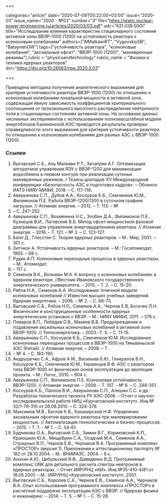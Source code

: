 +++

categories="article"
date="2020-07-09T00:22:00+03:00"
issue="2020-03"
issue_name="2020 - №03"
number="3"
file="https://static.nuclear-power-engineering.ru/articles/2020/03/03.pdf"
udc="621.039.50OI"
title="Исследование влияния характеристик стационарного состояния активной зоны ВВЭР-1000 (1200) на устойчивость реактора к ксеноновым колебаниям"
authors=["AlMalkawiRT", "VygovskiySB", "BataynehOW"]
tags=["устойчивость реактора", "ксеноновые колебания", "аксиальный офсет", "ВВЭР-1000 (1200)", "маневренные режимы"]
rubric = "physicsandtechnology"
rubric_name = "Физика и техника ядерных реакторов"
doi="https://doi.org/10.26583/npe.2020.3.03"

+++

Приведена методика получения аналитического выражения для критерия устойчивости реактора ВВЭР-1000 (1200) по отношению к ксеноновым колебаниям локальной мощности в активной зоне, содержащая явную зависимость коэффициентов критериального соотношения от произвольного высотного распределения нейтронного поля в стационарных состояниях активной зоны. На основании данных численных экспериментов с использованием полномасштабной модели энергоблоков Калининской АЭС приводятся результаты проверки справедливости этого выражения для критерия устойчивости реактора по отношению к ксеноновым колебаниям для разных АЭС с ВВЭР-1000 (1200).

### Ссылки

1. Выговский С.Б., Аль Малкави Р.Т., Хачатрян А.Г. Оптимизация алгоритмов управления ЯЭУ с ВВЭР-1200 для минимизации водообмена в первом контуре при реализации сутоных маневренных режимов. / Тезисы докладов XV Международной конференции «Безопасность АЭС и подготовка кадров». – Обнинск: ИАТЭ НИЯУ МИФИ, 2018. – С. 117-119.
2. Аверьянова С.П., Дубов А.А., Косоуров К.Б., Семченков Ю.М., Филимонов П.Е. Работа ВВЭР-1200/1300 в суточном графике нагрузки. // Атомная энергия. – 2012. – Т. 113. – №
5. – С. 247-252.
3. Аверьянова С.П., Вохмянина Н.С., Злобин Д.А., Филимонов П.Е., Кузнецов В.И., Лаговский В.Б. Метод офсет-мощностной фазовой диаграммы для управления энерговыделением реактора. // Атомная энергия. – 2016. – Т. 121. – № 3. – С. 123-127.
4. Белл Д., Глесстон С. Теория ядерных реакторов. – М.: Мир, 2001. – 301 с.
5. Хитчкок А. Устойчивость ядерных реакторов. – М.: Госатомиздат, 1963. – 68 с.
6. Рудик А.П. Ксеноновые переходные процессы в ядерных реакторах. – М.: Атомиздат,
1974. – 117 с.
7. Семенов В.К., Вольман М.А. К вопросу о ксеноновых колебаниях в ядерном реакторе. //Вестник Ивановского государственного энергетического университета. – 2015. – Т. 2. – С. 15-20.
8. Рябов Н.А., Семенов А.А. Исследование точечной модели ксеноновых колебаний // Известия высших учебных заведений. Ядерная энергетика. – 2006. – № 2. – С. 66-73.
9. Выговский С.Б., Рябов Н.О., Семенов А.А., Чернов Е.В, Богачек Л.Н. Физические и конструкционные особенности ядерных энергетических установок с ВВЭР. – М.: НИЯУ МИФИ, 2011. – 376 с.
10. Поваров В.П., Лебедев О.В., Макеев В.В. Предупреждение и подавление аксиальных ксеноновых колебаний в активной зоне ВВЭР-1000. // Теплоэнергетика. – 2003.–Т. 5. – С. 11-15.
11. Аверьянова С.П., Косоуров К.Б., Семченков Ю.М. Исследование ксеноновых переходных процессов в ВВЭР-1000 на Тяньваньской АЭС (Китай). // Атомная энергия. – 2008. – Т.
105. – № 4. – С. 183-190.
12. Андрушечко С.А., Афров А.М., Васильев Б.Ю., Генералов В.Н., Косоуров К.Б., Семченков Ю.М., Украинцев В.Ф. АЭС с реактором типа ВВЭР-1000 от физических основ эксплуатации до эволюции проекта. – М.: Логос, 2010. – 604 с.
13. Аверьянова С.П., Филимонов П.Е. Ксеноновая устойчивость ВВЭР-1200. // Атомная энергия. – 2009. – Т. 107. – № 6. – С. 348-351.
14. Косоуров К.Б., Паплов В.И., Аверьянова С.П., Алешин С.С. и др. Разработка технического проекта РУ АЭС-2006. – Отчет о научно-исследовательской работе НИЦ «Курчатовский институт». Инв.№ 32/1-79-310 от 26.08.2010. – С. 324-378.
15. Максимов М.В., Беглов К.В., Каназирский Н.Ф. Управление аксиальным офсетом ядерного реактора при маневрировании мощностью. // Автоматизация технологических и бизнес-процессов. – 2015. – Т. 7. – № 1. – С. 54-61.
16. Будникова О.А., Выговский С.Б., Зимин В.Г., Кориковский К.П., Краюшкин Ю.А., Мище6рин С.А., Осадчий М.А., Семенов А.А., Страшных В.П., Чернов Е.В., Чернаков В.А. Программный комплекс «ПРОСТОР» (версия 1). Приложение к аттестационному паспорту № 182 от 28.10.2004. – М.: ВНИИАЭС, 2004. – 8 c.
17. Анохин А.Ю., Цибульский В.Ф., Давиденко В.Д. Программный комплекс UNK для детального расчета спектра нейтронов в ядерных реакторах. – Отчет ИЯР/РНЦ «КИ». Инв.№35-410-4/81 от 18.05.2001. – М.: ИЯР/РНЦ «Курчатовский институт», 2001.
18. Выговский С.Б., Королев С.А., Чернов Е.В., Семенов А.А., Чернаков В.А. Опыт использования программного комплекса «ПРОСТОР» в расчетной поддержке эксплуатации АЭС с ВВЭР. // Ядерная физика и инжиниринг. – 2014. – Т. 5. – № 1. – С. 15-28.